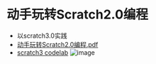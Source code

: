 # 动手玩转Scratch2.0编程
+ 以scratch3.0实践
+ [动手玩转Scratch2.0编程.pdf](https://www.jb51.net/books/614105.html)
+ [scratch3 codelab](https://scratch3.codelab.club/)
![image](https://user-images.githubusercontent.com/26005547/60764873-020dbe00-a0c4-11e9-8a0d-823cff07f429.png)
